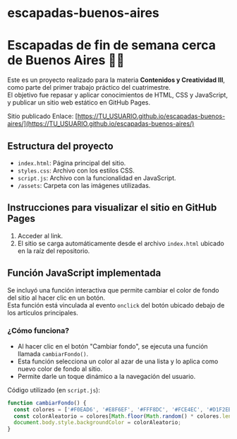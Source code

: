# escapadas-buenos-aires
# Escapadas de fin de semana cerca de Buenos Aires 🧳🌿

Este es un proyecto realizado para la materia **Contenidos y Creatividad III**, como parte del primer trabajo práctico del cuatrimestre.  
El objetivo fue repasar y aplicar conocimientos de HTML, CSS y JavaScript, y publicar un sitio web estático en GitHub Pages.

Sitio publicado
Enlace: [https://TU_USUARIO.github.io/escapadas-buenos-aires/](https://TU_USUARIO.github.io/escapadas-buenos-aires/)  

## Estructura del proyecto
- `index.html`: Página principal del sitio.
- `styles.css`: Archivo con los estilos CSS.
- `script.js`: Archivo con la funcionalidad en JavaScript.
- `/assets`: Carpeta con las imágenes utilizadas.

## Instrucciones para visualizar el sitio en GitHub Pages
1. Acceder al link.
2. El sitio se carga automáticamente desde el archivo `index.html` ubicado en la raíz del repositorio.

## Función JavaScript implementada
Se incluyó una función interactiva que permite cambiar el color de fondo del sitio al hacer clic en un botón.  
Esta función está vinculada al evento `onclick` del botón ubicado debajo de los artículos principales.

### ¿Cómo funciona?
- Al hacer clic en el botón "Cambiar fondo", se ejecuta una función llamada `cambiarFondo()`.
- Esta función selecciona un color al azar de una lista y lo aplica como nuevo color de fondo al sitio.
- Permite darle un toque dinámico a la navegación del usuario.

Código utilizado (en `script.js`):

```javascript
function cambiarFondo() {
  const colores = ['#F0EAD6', '#E8F6EF', '#FFF8DC', '#FCE4EC', '#D1F2EB'];
  const colorAleatorio = colores[Math.floor(Math.random() * colores.length)];
  document.body.style.backgroundColor = colorAleatorio;
}
